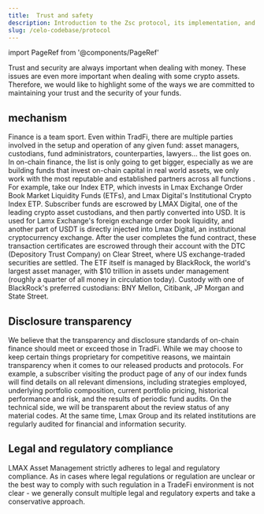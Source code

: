 ```yaml
---
title:  Trust and safety
description: Introduction to the Zsc protocol, its implementation, and its relationship to Ethereum.
slug: /celo-codebase/protocol
---
```


import PageRef from '@components/PageRef'

Trust and security are always important when dealing with money. These issues are even more important when dealing with some crypto assets. Therefore, we would like to highlight some of the ways we are committed to maintaining your trust and the security of your funds.

## mechanism

Finance is a team sport. Even within TradFi, there are multiple parties involved in the setup and operation of any given fund: asset managers, custodians, fund administrators, counterparties, lawyers… the list goes on. In on-chain finance, the list is only going to get bigger, especially as we are building funds that invest on-chain capital in real world assets, we only work with the most reputable and established partners across all functions . For example, take our Index ETP, which invests in Lmax Exchange Order Book Market Liquidity Funds (ETFs), and Lmax Digital's Institutional Crypto Index ETP. Subscriber funds are escrowed by LMAX Digital, one of the leading crypto asset custodians, and then partly converted into USD. It is used for Lamx Exchange's foreign exchange order book liquidity, and another part of USDT is directly injected into Lmax Digital, an institutional cryptocurrency exchange. After the user completes the fund contract, these transaction certificates are escrowed through their account with the DTC (Depository Trust Company) on Clear Street, where US exchange-traded securities are settled. The ETF itself is managed by BlackRock, the world's largest asset manager, with $10 trillion in assets under management (roughly a quarter of all money in circulation today). Custody with one of BlackRock's preferred custodians: BNY Mellon, Citibank, JP Morgan and State Street.


## Disclosure transparency

We believe that the transparency and disclosure standards of on-chain finance should meet or exceed those in TradFi. While we may choose to keep certain things proprietary for competitive reasons, we maintain transparency when it comes to our released products and protocols. For example, a subscriber visiting the product page of any of our index funds will find details on all relevant dimensions, including strategies employed, underlying portfolio composition, current portfolio pricing, historical performance and risk, and the results of periodic fund audits. On the technical side, we will be transparent about the review status of any material codes. At the same time, Lmax Group and its related institutions are regularly audited for financial and information security.

## Legal and regulatory compliance

LMAX Asset Management strictly adheres to legal and regulatory compliance. As in cases where legal regulations or regulation are unclear or the best way to comply with such regulation in a TradeFi environment is not clear - we generally consult multiple legal and regulatory experts and take a conservative approach.

